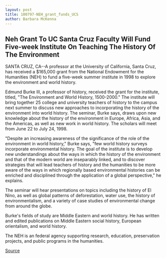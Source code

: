 ```yaml
---
layout: post
title: 100797-NEH_grant_funds_UCS
author: Barbara McKenna
---
```


## Neh Grant To UC Santa Cruz Faculty Will Fund Five-week Institute On Teaching The History Of The Environment

SANTA CRUZ, CA--A professor at the University of California, Santa Cruz,  has received a $165,000 grant from the National Endowment for the  Humanities (NEH) to fund a five-week summer institute in 1998 to explore  the environment and world history.

Edmund Burke III, a professor of history, received the grant for the  institute, titled, "The Environment and World History, 1500-2000." The  institute will bring together 25 college and university teachers of history to  the campus next summer to discuss new approaches to incorporating the  history of the environment into world history. The seminar, Burke says,  draws upon new knowledge about the history of the environment in Europe,  Africa, Asia, and the Americas, as well as new work in world history. The  scholars will meet from June 22 to July 24, 1998.

"Despite an increasing awareness of the significance of the role of the  environment in world history," Burke says, "few world history surveys  incorporate environmental history. The goal of the institute is to develop  new understandings about the ways in which the history of the environment  and that of the modern world are inseparably linked, and to discover  strategies that will lead teachers of history and the humanities to be more  aware of the ways in which regionally based environmental histories can be  enriched and disciplined through the application of a global perspective," he  explains.

The seminar will hear presentations on topics including the history of  El Nino, as well as global patterns of deforestation, water use, the history of  environmentalism, and a variety of case studies of environmental change  from around the globe.

Burke's fields of study are Middle Eastern and world history. He has  written and edited publications on Middle Eastern social history, European  orientalism, and world history.

The NEH is an federal agency supporting research, education,  preservation projects, and public programs in the humanities.

[Source](http://www1.ucsc.edu/news_events/press_releases/archive/97-98/10-97/100797-NEH_grant_funds_UCS.html "Permalink to 100797-NEH_grant_funds_UCS")